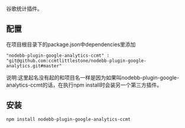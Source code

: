 谷歌统计插件。
## 配置
在项目根目录下的package.json中dependencies里添加
```
"nodebb-plugin-google-analytics-ccmt" : "git@github.com:ccmtlittlestone/nodebb-plugin-google-analytics.git#master"
```
说明:这里起名没有起的和项目名一样是因为如果叫nodebb-plugin-google-analytics-ccmt的话，在执行npm install时会装另一个第三方插件。
## 安装
```
npm install nodebb-plugin-google-analytics-ccmt
```
